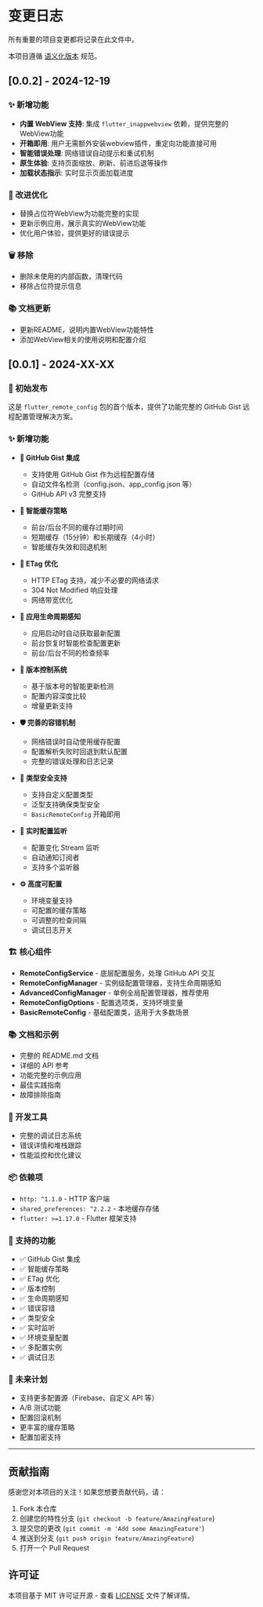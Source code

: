 # 变更日志

所有重要的项目变更都将记录在此文件中。

本项目遵循 [语义化版本](https://semver.org/lang/zh-CN/) 规范。

## [0.0.2] - 2024-12-19

### ✨ 新增功能
- **内置 WebView 支持**: 集成 `flutter_inappwebview` 依赖，提供完整的WebView功能
- **开箱即用**: 用户无需额外安装webview插件，重定向功能直接可用
- **智能错误处理**: 网络错误自动提示和重试机制
- **原生体验**: 支持页面缩放、刷新、前进后退等操作
- **加载状态指示**: 实时显示页面加载进度

### 🔧 改进优化
- 替换占位符WebView为功能完整的实现
- 更新示例应用，展示真实的WebView功能
- 优化用户体验，提供更好的错误提示

### 🗑️ 移除
- 删除未使用的内部函数，清理代码
- 移除占位符提示信息

### 📚 文档更新
- 更新README，说明内置WebView功能特性
- 添加WebView相关的使用说明和配置介绍

## [0.0.1] - 2024-XX-XX

### 🎉 初始发布

这是 `flutter_remote_config` 包的首个版本，提供了功能完整的 GitHub Gist 远程配置管理解决方案。

### ✨ 新增功能

- **🚀 GitHub Gist 集成**
  - 支持使用 GitHub Gist 作为远程配置存储
  - 自动文件名检测（config.json、app_config.json 等）
  - GitHub API v3 完整支持

- **🧠 智能缓存策略**
  - 前台/后台不同的缓存过期时间
  - 短期缓存（15分钟）和长期缓存（4小时）
  - 智能缓存失效和回退机制

- **🔄 ETag 优化**
  - HTTP ETag 支持，减少不必要的网络请求
  - 304 Not Modified 响应处理
  - 网络带宽优化

- **📱 应用生命周期感知**
  - 应用启动时自动获取最新配置
  - 前台恢复时智能检查配置更新
  - 前台/后台不同的检查频率

- **🎯 版本控制系统**
  - 基于版本号的智能更新检测
  - 配置内容深度比较
  - 增量更新支持

- **🛡️ 完善的容错机制**
  - 网络错误时自动使用缓存配置
  - 配置解析失败时回退到默认配置
  - 完整的错误处理和日志记录

- **🔧 类型安全支持**
  - 支持自定义配置类型
  - 泛型支持确保类型安全
  - `BasicRemoteConfig` 开箱即用

- **📢 实时配置监听**
  - 配置变化 Stream 监听
  - 自动通知订阅者
  - 支持多个监听器

- **⚙️ 高度可配置**
  - 环境变量支持
  - 可配置的缓存策略
  - 可调整的检查间隔
  - 调试日志开关

### 🏗️ 核心组件

- **RemoteConfigService** - 底层配置服务，处理 GitHub API 交互
- **RemoteConfigManager** - 实例级配置管理器，支持生命周期感知
- **AdvancedConfigManager** - 单例全局配置管理器，推荐使用
- **RemoteConfigOptions** - 配置选项类，支持环境变量
- **BasicRemoteConfig** - 基础配置类，适用于大多数场景

### 📚 文档和示例

- 完整的 README.md 文档
- 详细的 API 参考
- 功能完整的示例应用
- 最佳实践指南
- 故障排除指南

### 🔧 开发工具

- 完整的调试日志系统
- 错误详情和堆栈跟踪
- 性能监控和优化建议

### 📦 依赖项

- `http: ^1.1.0` - HTTP 客户端
- `shared_preferences: ^2.2.2` - 本地缓存存储
- `flutter: >=1.17.0` - Flutter 框架支持

### 🎯 支持的功能

- ✅ GitHub Gist 集成
- ✅ 智能缓存策略
- ✅ ETag 优化
- ✅ 版本控制
- ✅ 生命周期感知
- ✅ 错误容错
- ✅ 类型安全
- ✅ 实时监听
- ✅ 环境变量配置
- ✅ 多配置实例
- ✅ 调试日志

### 🔮 未来计划

- 支持更多配置源（Firebase、自定义 API 等）
- A/B 测试功能
- 配置回滚机制
- 更丰富的缓存策略
- 配置加密支持

---

## 贡献指南

感谢您对本项目的关注！如果您想要贡献代码，请：

1. Fork 本仓库
2. 创建您的特性分支 (`git checkout -b feature/AmazingFeature`)
3. 提交您的更改 (`git commit -m 'Add some AmazingFeature'`)
4. 推送到分支 (`git push origin feature/AmazingFeature`)
5. 打开一个 Pull Request

## 许可证

本项目基于 MIT 许可证开源 - 查看 [LICENSE](LICENSE) 文件了解详情。
